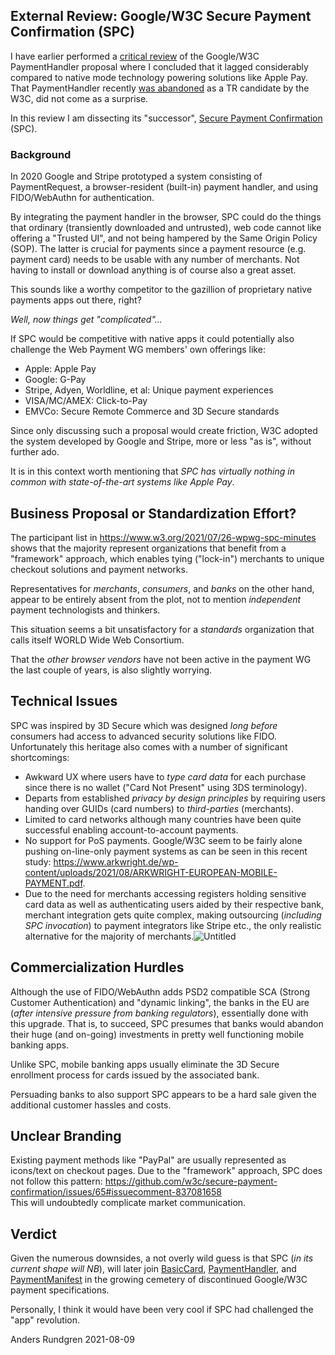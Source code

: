 ## External Review: Google/W3C Secure Payment Confirmation (SPC)
I have earlier performed a [critical review](https://github.com/cyberphone/doc/blob/gh-pages/payments/paymenthandler.md#the-w3c-paymenthandler) of the Google/W3C PaymentHandler proposal
where I concluded that it lagged considerably compared to native mode technology powering solutions like Apple Pay.
That PaymentHandler recently [was abandoned](https://www.w3.org/Payments/WG/charter-2021.html)
as a TR candidate by the W3C, did not come as a surprise.

In this review I am dissecting its "successor", [Secure Payment Confirmation](https://w3c.github.io/secure-payment-confirmation/) (SPC).

### Background
In 2020 Google and Stripe prototyped a system consisting of PaymentRequest, a browser-resident (built-in)
payment handler, and using FIDO/WebAuthn for authentication.

By integrating the payment handler in the browser, SPC could do the things
that ordinary (transiently downloaded and untrusted), web code cannot like
offering a "Trusted UI", and not being hampered by the Same Origin Policy (SOP).  The latter is crucial for payments
since a payment resource (e.g. payment card) needs to be usable with any
number of merchants.  Not having to install or download anything is of course
also a great asset.

This sounds like a worthy competitor to the gazillion of proprietary native payments apps out there, right?

*Well, now things get "complicated"...*

If SPC would be competitive with native apps it could potentially also
challenge the Web Payment WG members' own offerings like:
- Apple: Apple Pay
- Google: G-Pay
- Stripe, Adyen, Worldline, et al: Unique payment experiences
- VISA/MC/AMEX: Click-to-Pay
- EMVCo: Secure Remote Commerce and 3D Secure standards

Since only discussing such a proposal would create friction,
W3C adopted the system developed by Google and Stripe, more or less "as is", without further ado.

It is in this context worth mentioning that *SPC has
virtually nothing in common with state-of-the-art systems like Apple Pay*.

## Business Proposal or Standardization Effort?
The participant list in https://www.w3.org/2021/07/26-wpwg-spc-minutes
shows that the majority represent organizations that benefit from 
a "framework" approach, which enables tying ("lock-in") merchants to
unique checkout solutions and payment networks.

Representatives for *merchants*, *consumers*, and *banks* on the other hand, appear to be entirely absent from the plot,
not to mention *independent* payment technologists and thinkers.

This situation seems a bit unsatisfactory for a *standards*
organization that calls itself WORLD Wide Web Consortium.

That the *other browser vendors* have not been active in the payment WG
the last couple of years, is also slightly worrying.

## Technical Issues
SPC was inspired by 3D Secure which was designed *long before* consumers had access to
advanced security solutions like FIDO.  Unfortunately this heritage also comes with a number of significant shortcomings:  
- Awkward UX where users have to *type card data* for each purchase since there is no wallet ("Card Not Present" using 3DS terminology).
- Departs from established *privacy by design principles* by requiring users handing over GUIDs (card numbers) to *third-parties* (merchants).
- Limited to card networks although many countries have been quite successful enabling account-to-account payments.
- No support for PoS payments.  Google/W3C seem to be fairly alone pushing on-line-only payment systems
as can be seen in this recent study: https://www.arkwright.de/wp-content/uploads/2021/08/ARKWRIGHT-EUROPEAN-MOBILE-PAYMENT.pdf.
- Due to the need for merchants accessing registers holding sensitive card data as well as authenticating users
aided by their respective bank, merchant integration gets quite complex, making outsourcing (*including
SPC invocation*) to payment integrators like Stripe etc.,
the only realistic alternative for the majority of merchants.![Untitled](https://user-images.githubusercontent.com/8044211/128663115-f192fb27-2edc-4eed-996f-7c86f8526bf6.png)

## Commercialization Hurdles
Although the use of FIDO/WebAuthn adds PSD2 compatible SCA (Strong Customer Authentication) and "dynamic linking",
the banks in the EU are (*after intensive pressure from banking regulators*), essentially done with this upgrade.
That is, to succeed, SPC presumes that banks would abandon their
huge (and on-going) investments in pretty well functioning mobile banking apps.

Unlike SPC, mobile banking apps usually eliminate the 3D Secure enrollment
process for cards issued by the associated bank.

Persuading banks to also support SPC appears to be a hard sale
given the additional customer hassles and costs.

## Unclear Branding
Existing payment methods like "PayPal" are usually represented as icons/text on checkout pages.
Due to the "framework" approach, SPC does not follow this pattern:
https://github.com/w3c/secure-payment-confirmation/issues/65#issuecomment-837081658<br>This will undoubtedly complicate market communication.

## Verdict
Given the numerous downsides, a not overly wild guess is that SPC (*in its current shape will NB*),
will later join [BasicCard](https://www.w3.org/TR/payment-method-basic-card/),
[PaymentHandler](https://www.w3.org/TR/payment-handler/), and
[PaymentManifest](https://www.w3.org/TR/payment-method-manifest/) in the growing
cemetery of discontinued Google/W3C payment specifications.

Personally, I think it would have been very cool if SPC had challenged
the "app" revolution.

Anders Rundgren 2021-08-09
